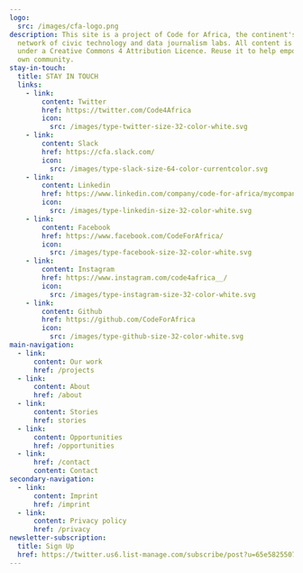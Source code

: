 ```yaml
---
logo:
  src: /images/cfa-logo.png
description: This site is a project of Code for Africa, the continent's largest
  network of civic technology and data journalism labs. All content is released
  under a Creative Commons 4 Attribution Licence. Reuse it to help empower your
  own community.
stay-in-touch:
  title: STAY IN TOUCH
  links:
    - link:
        content: Twitter
        href: https://twitter.com/Code4Africa
        icon:
          src: /images/type-twitter-size-32-color-white.svg
    - link:
        content: Slack
        href: https://cfa.slack.com/
        icon:
          src: /images/type-slack-size-64-color-currentcolor.svg
    - link:
        content: Linkedin
        href: https://www.linkedin.com/company/code-for-africa/mycompany/
        icon:
          src: /images/type-linkedin-size-32-color-white.svg
    - link:
        content: Facebook
        href: https://www.facebook.com/CodeForAfrica/
        icon:
          src: /images/type-facebook-size-32-color-white.svg
    - link:
        content: Instagram
        href: https://www.instagram.com/code4africa__/
        icon:
          src: /images/type-instagram-size-32-color-white.svg
    - link:
        content: Github
        href: https://github.com/CodeForAfrica
        icon:
          src: /images/type-github-size-32-color-white.svg
main-navigation:
  - link:
      content: Our work
      href: /projects
  - link:
      content: About
      href: /about
  - link:
      content: Stories
      href: stories
  - link:
      content: Opportunities
      href: /opportunities
  - link:
      href: /contact
      content: Contact
secondary-navigation:
  - link:
      content: Imprint
      href: /imprint
  - link:
      content: Privacy policy
      href: /privacy
newsletter-subscription:
  title: Sign Up
  href: https://twitter.us6.list-manage.com/subscribe/post?u=65e5825507b3cec760f272e79&id=c2ff751541
---
```


